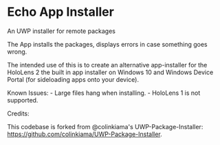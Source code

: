 # Echo App Installer

An UWP installer for remote packages

The App installs the packages, displays errors in case something goes wrong.

The intended use of this is to create an alternative app-installer for the HoloLens 2 the built in app installer on Windows 10 and Windows Device Portal (for sideloading apps onto your device).

Known Issues:
    - Large files hang when installing.
    - HoloLens 1 is not supported.

Credits:

This codebase is forked from @colinkiama's UWP-Package-Installer: <https://github.com/colinkiama/UWP-Package-Installer>.